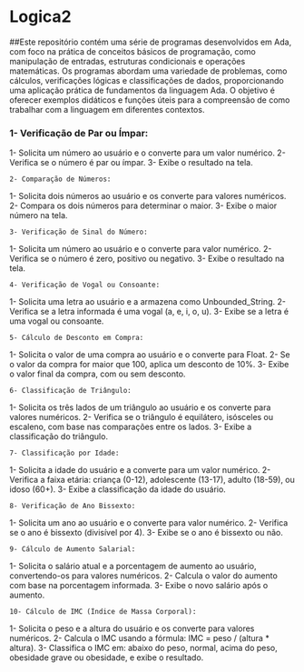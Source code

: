 # Logica2
##Este repositório contém uma série de programas desenvolvidos em Ada, com foco na prática de conceitos básicos de programação, como manipulação de entradas, estruturas condicionais e operações matemáticas. Os programas abordam uma variedade de problemas, como cálculos, verificações lógicas e classificações de dados, proporcionando uma aplicação prática de fundamentos da linguagem Ada. O objetivo é oferecer exemplos didáticos e funções úteis para a compreensão de como trabalhar com a linguagem em diferentes contextos.
###	1- Verificação de Par ou Ímpar:
1- Solicita um número ao usuário e o converte para um valor numérico.
2- Verifica se o número é par ou ímpar.
3- Exibe o resultado na tela.

	2- Comparação de Números:
1- Solicita dois números ao usuário e os converte para valores numéricos.
2- Compara os dois números para determinar o maior.
3- Exibe o maior número na tela.

	3- Verificação de Sinal do Número:
1- Solicita um número ao usuário e o converte para valor numérico.
2- Verifica se o número é zero, positivo ou negativo.
3- Exibe o resultado na tela.

	4- Verificação de Vogal ou Consoante:
1- Solicita uma letra ao usuário e a armazena como Unbounded_String.
2- Verifica se a letra informada é uma vogal (a, e, i, o, u).
3- Exibe se a letra é uma vogal ou consoante.

	5- Cálculo de Desconto em Compra:
1- Solicita o valor de uma compra ao usuário e o converte para Float.
2- Se o valor da compra for maior que 100, aplica um desconto de 10%.
3- Exibe o valor final da compra, com ou sem desconto.

	6- Classificação de Triângulo:
1- Solicita os três lados de um triângulo ao usuário e os converte para valores numéricos.
2- Verifica se o triângulo é equilátero, isósceles ou escaleno, com base nas comparações entre os lados.
3- Exibe a classificação do triângulo.

	7- Classificação por Idade:
1- Solicita a idade do usuário e a converte para um valor numérico.
2- Verifica a faixa etária: criança (0-12), adolescente (13-17), adulto (18-59), ou idoso (60+).
3- Exibe a classificação da idade do usuário.

	8- Verificação de Ano Bissexto:
1- Solicita um ano ao usuário e o converte para valor numérico.
2- Verifica se o ano é bissexto (divisível por 4).
3- Exibe se o ano é bissexto ou não.

	9- Cálculo de Aumento Salarial:
1- Solicita o salário atual e a porcentagem de aumento ao usuário, convertendo-os para valores numéricos.
2- Calcula o valor do aumento com base na porcentagem informada.
3- Exibe o novo salário após o aumento.

	10- Cálculo de IMC (Índice de Massa Corporal):
1- Solicita o peso e a altura do usuário e os converte para valores numéricos.
2- Calcula o IMC usando a fórmula: IMC = peso / (altura * altura).
3- Classifica o IMC em: abaixo do peso, normal, acima do peso, obesidade grave ou obesidade, e exibe o resultado.







